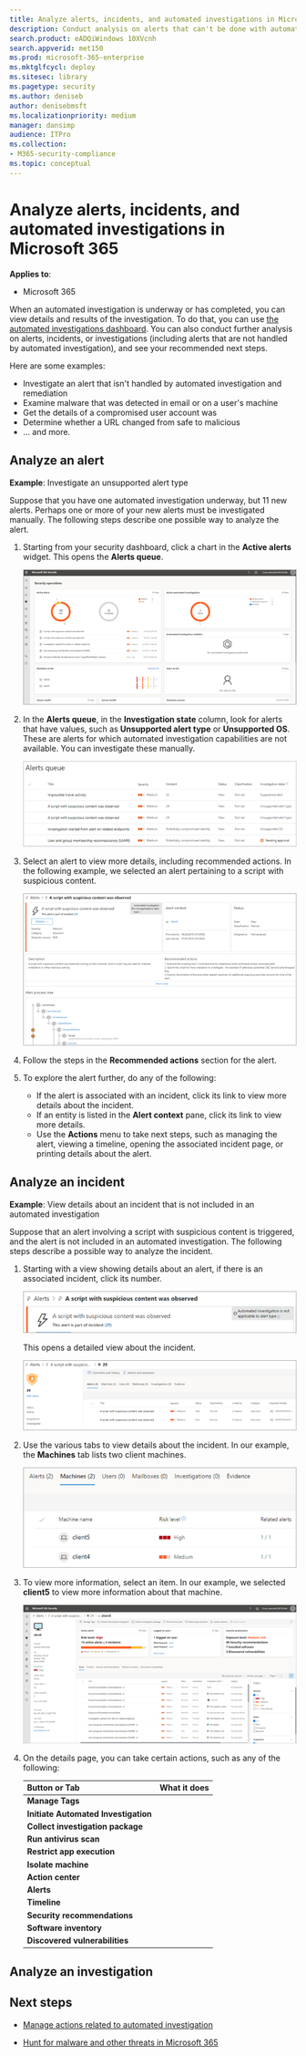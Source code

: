 ```yaml
---
title: Analyze alerts, incidents, and automated investigations in Microsoft 365
description: Conduct analysis on alerts that can't be done with automated investigation. View details about alerts, incidents, and entities, and see your recommended next steps.
search.product: eADQiWindows 10XVcnh
search.appverid: met150
ms.prod: microsoft-365-enterprise
ms.mktglfcycl: deploy
ms.sitesec: library
ms.pagetype: security
ms.author: deniseb
author: denisebmsft
ms.localizationpriority: medium
manager: dansimp
audience: ITPro
ms.collection: 
- M365-security-compliance 
ms.topic: conceptual
---
```


# Analyze alerts, incidents, and automated investigations in Microsoft 365

**Applies to**:
- Microsoft 365

When an automated investigation is underway or has completed, you can view details and results of the investigation. To do that, you can use [the automated investigations dashboard](autoir-dashboard-overview.md). You can also conduct further analysis on alerts, incidents, or investigations (including alerts that are not handled by automated investigation), and see your recommended next steps.

Here are some examples:
- Investigate an alert that isn't handled by automated investigation and remediation
- Examine malware that was detected in email or on a user's machine
- Get the details of a compromised user account was
- Determine whether a URL changed from safe to malicious
- ... and more.

## Analyze an alert

**Example**: Investigate an unsupported alert type

Suppose that you have one automated investigation underway, but 11 new alerts. Perhaps one or more of your new alerts must be investigated manually. The following steps describe one possible way to analyze the alert.

1. Starting from your security dashboard, click a chart in the **Active alerts** widget. This opens the **Alerts queue**.

    ![Security operations dashboard](images/air-secopsdashboard.png)

2. In the **Alerts queue**, in the **Investigation state** column, look for alerts that have values, such as **Unsupported alert type** or **Unsupported OS**. These are alerts for which automated investigation capabilities are not available. You can investigate these manually.

    ![unsupported alerts](images/air-alertsqueue.png)

3. Select an alert to view more details, including recommended actions. In the following example, we selected an alert pertaining to a script with suspicious content. 

    ![Unsupported alert details view](images/air-unsupportedalertdetails.png)

4. Follow the steps in the **Recommended actions** section for the alert.

5. To explore the alert further, do any of the following:
   - If the alert is associated with an incident, click its link to view more details about the incident.
   - If an entity is listed in the **Alert context** pane, click its link to view more details.
   - Use the **Actions** menu to take next steps, such as managing the alert, viewing a timeline, opening the associated incident page, or printing details about the alert.

## Analyze an incident

**Example**: View details about an incident that is not included in an automated investigation

Suppose that an alert involving a script with suspicious content is triggered, and the alert is not included in an automated investigation. The following steps describe a possible way to analyze the incident.

1. Starting with a view showing details about an alert, if there is an associated incident, click its number.

    ![Alert with associated incident](images/air-alertwithincident.png)

    This opens a detailed view about the incident.

    ![Incident details](images/air-incidentdetails.png)

2. Use the various tabs to view details about the incident. In our example, the **Machines** tab lists two client machines.

    ![Machines included in incident](images/air-incident-machinestab.png)

3. To view more information, select an item. In our example, we selected **client5** to view more information about that machine. 

    ![Machine details](images/air-incident-machinedetails.png)

4. On the details page, you can take certain actions, such as any of the following:

    |Button or Tab |What it does  |
    |---------|---------|
    |**Manage Tags**     |         |
    |**Initiate Automated Investigation**     |         |
    |**Collect investigation package**     |         |
    |**Run antivirus scan**     |         |
    |**Restrict app execution**     |         |
    |**Isolate machine** | |
    |**Action center** | |
    |**Alerts** | |
    |**Timeline** | |
    |**Security recommendations** | |
    |**Software inventory** | |
    |**Discovered vulnerabilities** | |


## Analyze an investigation

## Next steps

- [Manage actions related to automated investigation](autoir-actions.md)

- [Hunt for malware and other threats in Microsoft 365](hunting.md)
